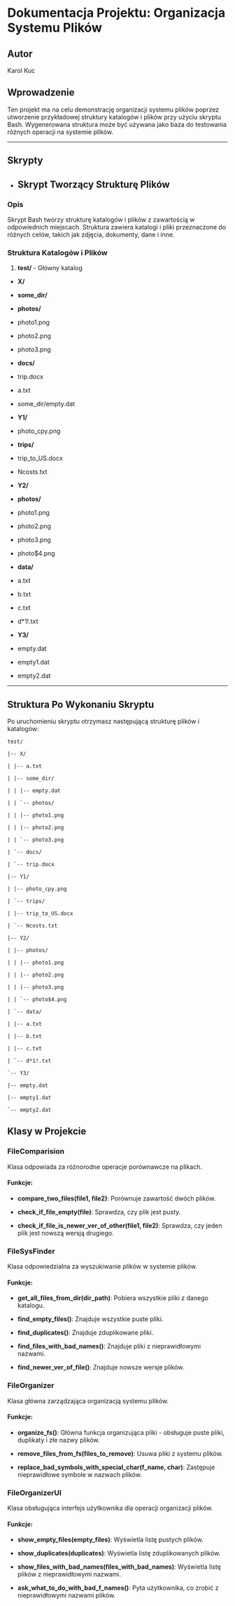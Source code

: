 # Dokumentacja Projektu: Organizacja Systemu Plików

## Autor
Karol Kuc

## Wprowadzenie
Ten projekt ma na celu demonstrację organizacji systemu plików poprzez utworzenie przykładowej struktury katalogów i plików przy użyciu skryptu Bash. Wygenerowana struktura może być używana jako baza do testowania różnych operacji na systemie plików.

----------

## Skrypty

- ## Skrypt Tworzący Strukturę Plików

### Opis
Skrypt Bash tworzy strukturę katalogów i plików z zawartością w odpowiednich miejscach. Struktura zawiera katalogi i pliki przeznaczone do różnych celów, takich jak zdjęcia, dokumenty, dane i inne.

### Struktura Katalogów i Plików

1.  **test/** - Główny katalog

-  **X/**

-  **some_dir/**

-  **photos/**

- photo1.png

- photo2.png

- photo3.png

-  **docs/**

- trip.docx

- a.txt

- some_dir/empty.dat

-  **Y1/**

- photo_cpy.png

-  **trips/**

- trip_to_US.docx

- Ncosts.txt

-  **Y2/**

-  **photos/**

- photo1.png

- photo2.png

- photo3.png

- photo$4.png

-  **data/**

- a.txt

- b.txt

- c.txt

- d*1!.txt

-  **Y3/**

- empty.dat

- empty1.dat

- empty2.dat

----------
## Struktura Po Wykonaniu Skryptu
Po uruchomieniu skryptu otrzymasz następującą strukturę plików i katalogów:
```
test/

|-- X/

| |-- a.txt

| |-- some_dir/

| | |-- empty.dat

| | `-- photos/

| | |-- photo1.png

| | |-- photo2.png

| | `-- photo3.png

| `-- docs/

| `-- trip.docx

|-- Y1/

| |-- photo_cpy.png

| `-- trips/

| |-- trip_to_US.docx

| `-- Ncosts.txt

|-- Y2/

| |-- photos/

| | |-- photo1.png

| | |-- photo2.png

| | |-- photo3.png

| | `-- photo$4.png

| `-- data/

| |-- a.txt

| |-- b.txt

| |-- c.txt

| `-- d*1!.txt

`-- Y3/

|-- empty.dat

|-- empty1.dat

`-- empty2.dat

```

## Klasy w Projekcie
### FileComparision
Klasa odpowiada za różnorodne operacje porównawcze na plikach.

#### Funkcje:
-   **compare_two_files(file1, file2)**: Porównuje zawartość dwóch plików.
    
-   **check_if_file_empty(file)**: Sprawdza, czy plik jest pusty.
    
-   **check_if_file_is_newer_ver_of_other(file1, file2)**: Sprawdza, czy jeden plik jest nowszą wersją drugiego.
    

### FileSysFinder
Klasa odpowiedzialna za wyszukiwanie plików w systemie plików.

#### Funkcje:
-   **get_all_files_from_dir(dir_path)**: Pobiera wszystkie pliki z danego katalogu.
    
-   **find_empty_files()**: Znajduje wszystkie puste pliki.
    
-   **find_duplicates()**: Znajduje zduplikowane pliki.
    
-   **find_files_with_bad_names()**: Znajduje pliki z nieprawidłowymi nazwami.
    
-   **find_newer_ver_of_file()**: Znajduje nowsze wersje plików.
    

### FileOrganizer
Klasa główna zarządzająca organizacją systemu plików.

#### Funkcje:
-   **organize_fs()**: Główna funkcja organizująca pliki - obsługuje puste pliki, duplikaty i złe nazwy plików.
    
-   **remove_files_from_fs(files_to_remove)**: Usuwa pliki z systemu plików.
    
-   **replace_bad_symbols_with_special_char(f_name, char)**: Zastępuje nieprawidłowe symbole w nazwach plików.
    

### FileOrganizerUI
Klasa obsługująca interfejs użytkownika dla operacji organizacji plików.

#### Funkcje:
-   **show_empty_files(empty_files)**: Wyświetla listę pustych plików.
    
-   **show_duplicates(duplicates)**: Wyświetla listę zduplikowanych plików.
    
-   **show_files_with_bad_names(files_with_bad_names)**: Wyświetla listę plików z nieprawidłowymi nazwami.
    
-   **ask_what_to_do_with_bad_f_names()**: Pyta użytkownika, co zrobić z nieprawidłowymi nazwami plików.
